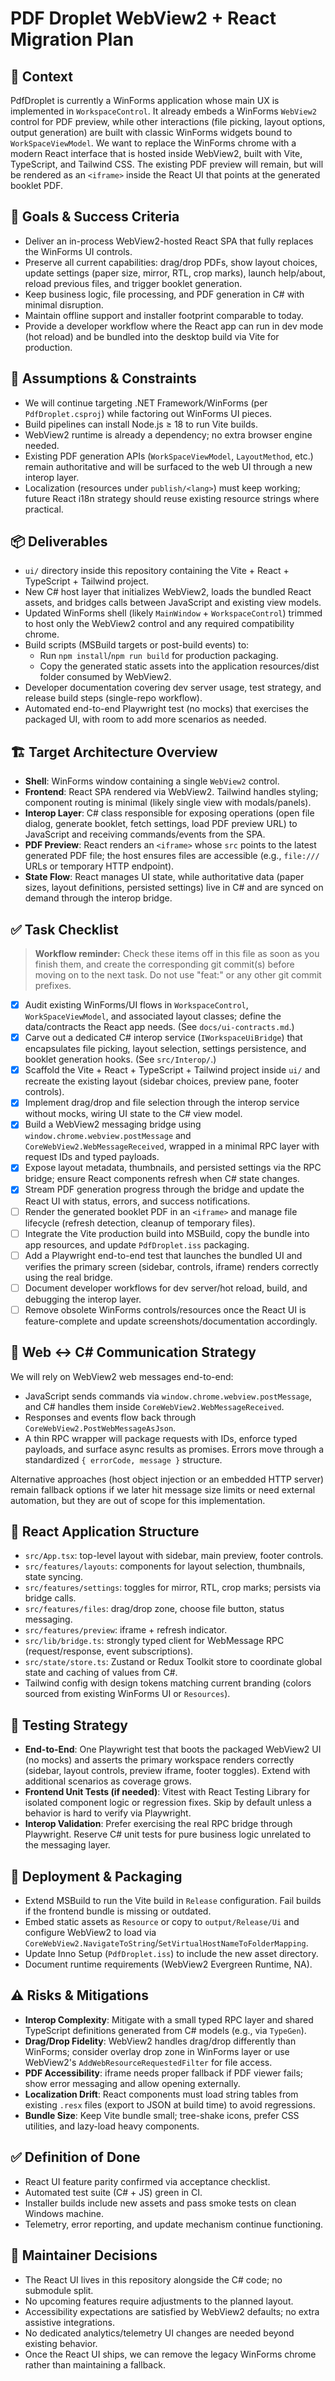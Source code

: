 # PDF Droplet WebView2 + React Migration Plan

## 🧭 Context

PdfDroplet is currently a WinForms application whose main UX is implemented in `WorkspaceControl`. It already embeds a WinForms `WebView2` control for PDF preview, while other interactions (file picking, layout options, output generation) are built with classic WinForms widgets bound to `WorkSpaceViewModel`. We want to replace the WinForms chrome with a modern React interface that is hosted inside WebView2, built with Vite, TypeScript, and Tailwind CSS. The existing PDF preview will remain, but will be rendered as an `<iframe>` inside the React UI that points at the generated booklet PDF.

## 🎯 Goals & Success Criteria

- Deliver an in-process WebView2-hosted React SPA that fully replaces the WinForms UI controls.
- Preserve all current capabilities: drag/drop PDFs, show layout choices, update settings (paper size, mirror, RTL, crop marks), launch help/about, reload previous files, and trigger booklet generation.
- Keep business logic, file processing, and PDF generation in C# with minimal disruption.
- Maintain offline support and installer footprint comparable to today.
- Provide a developer workflow where the React app can run in dev mode (hot reload) and be bundled into the desktop build via Vite for production.

## 🔧 Assumptions & Constraints

- We will continue targeting .NET Framework/WinForms (per `PdfDroplet.csproj`) while factoring out WinForms UI pieces.
- Build pipelines can install Node.js ≥ 18 to run Vite builds.
- WebView2 runtime is already a dependency; no extra browser engine needed.
- Existing PDF generation APIs (`WorkSpaceViewModel`, `LayoutMethod`, etc.) remain authoritative and will be surfaced to the web UI through a new interop layer.
- Localization (resources under `publish/<lang>`) must keep working; future React i18n strategy should reuse existing resource strings where practical.

## 📦 Deliverables

- `ui/` directory inside this repository containing the Vite + React + TypeScript + Tailwind project.
- New C# host layer that initializes WebView2, loads the bundled React assets, and bridges calls between JavaScript and existing view models.
- Updated WinForms shell (likely `MainWindow` + `WorkspaceControl`) trimmed to host only the WebView2 control and any required compatibility chrome.
- Build scripts (MSBuild targets or post-build events) to:
  - Run `npm install`/`npm run build` for production packaging.
  - Copy the generated static assets into the application resources/dist folder consumed by WebView2.
- Developer documentation covering dev server usage, test strategy, and release build steps (single-repo workflow).
- Automated end-to-end Playwright test (no mocks) that exercises the packaged UI, with room to add more scenarios as needed.

## 🏗️ Target Architecture Overview

- **Shell**: WinForms window containing a single `WebView2` control.
- **Frontend**: React SPA rendered via WebView2. Tailwind handles styling; component routing is minimal (likely single view with modals/panels).
- **Interop Layer**: C# class responsible for exposing operations (open file dialog, generate booklet, fetch settings, load PDF preview URL) to JavaScript and receiving commands/events from the SPA.
- **PDF Preview**: React renders an `<iframe>` whose `src` points to the latest generated PDF file; the host ensures files are accessible (e.g., `file:///` URLs or temporary HTTP endpoint).
- **State Flow**: React manages UI state, while authoritative data (paper sizes, layout definitions, persisted settings) live in C# and are synced on demand through the interop bridge.

## ✅ Task Checklist

> **Workflow reminder:** Check these items off in this file as soon as you finish them, and create the corresponding git commit(s) before moving on to the next task. Do not use "feat:" or any other git commit prefixes.

- [x] Audit existing WinForms/UI flows in `WorkspaceControl`, `WorkSpaceViewModel`, and associated layout classes; define the data/contracts the React app needs. (See `docs/ui-contracts.md`.)
- [x] Carve out a dedicated C# interop service (`IWorkspaceUiBridge`) that encapsulates file picking, layout selection, settings persistence, and booklet generation hooks. (See `src/Interop/`.)
- [x] Scaffold the Vite + React + TypeScript + Tailwind project inside `ui/` and recreate the existing layout (sidebar choices, preview pane, footer controls).
- [x] Implement drag/drop and file selection through the interop service without mocks, wiring UI state to the C# view model.
- [x] Build a WebView2 messaging bridge using `window.chrome.webview.postMessage` and `CoreWebView2.WebMessageReceived`, wrapped in a minimal RPC layer with request IDs and typed payloads.
- [x] Expose layout metadata, thumbnails, and persisted settings via the RPC bridge; ensure React components refresh when C# state changes.
- [x] Stream PDF generation progress through the bridge and update the React UI with status, errors, and success notifications.
- [ ] Render the generated booklet PDF in an `<iframe>` and manage file lifecycle (refresh detection, cleanup of temporary files).
- [ ] Integrate the Vite production build into MSBuild, copy the bundle into app resources, and update `PdfDroplet.iss` packaging.
- [ ] Add a Playwright end-to-end test that launches the bundled UI and verifies the primary screen (sidebar, controls, iframe) renders correctly using the real bridge.
- [ ] Document developer workflows for dev server/hot reload, build, and debugging the interop layer.
- [ ] Remove obsolete WinForms controls/resources once the React UI is feature-complete and update screenshots/documentation accordingly.

## 🔌 Web ↔ C# Communication Strategy

We will rely on WebView2 web messages end-to-end:

- JavaScript sends commands via `window.chrome.webview.postMessage`, and C# handles them inside `CoreWebView2.WebMessageReceived`.
- Responses and events flow back through `CoreWebView2.PostWebMessageAsJson`.
- A thin RPC wrapper will package requests with IDs, enforce typed payloads, and surface async results as promises. Errors move through a standardized `{ errorCode, message }` structure.

Alternative approaches (host object injection or an embedded HTTP server) remain fallback options if we later hit message size limits or need external automation, but they are out of scope for this implementation.

## 🧱 React Application Structure

- `src/App.tsx`: top-level layout with sidebar, main preview, footer controls.
- `src/features/layouts`: components for layout selection, thumbnails, state syncing.
- `src/features/settings`: toggles for mirror, RTL, crop marks; persists via bridge calls.
- `src/features/files`: drag/drop zone, choose file button, status messaging.
- `src/features/preview`: iframe + refresh indicator.
- `src/lib/bridge.ts`: strongly typed client for WebMessage RPC (request/response, event subscriptions).
- `src/state/store.ts`: Zustand or Redux Toolkit store to coordinate global state and caching of values from C#.
- Tailwind config with design tokens matching current branding (colors sourced from existing WinForms UI or `Resources`).

## 🧪 Testing Strategy

- **End-to-End**: One Playwright test that boots the packaged WebView2 UI (no mocks) and asserts the primary workspace renders correctly (sidebar, layout controls, preview iframe, footer toggles). Extend with additional scenarios as coverage grows.
- **Frontend Unit Tests (if needed)**: Vitest with React Testing Library for isolated component logic or regression fixes. Skip by default unless a behavior is hard to verify via Playwright.
- **Interop Validation**: Prefer exercising the real RPC bridge through Playwright. Reserve C# unit tests for pure business logic unrelated to the messaging layer.

## 🚢 Deployment & Packaging

- Extend MSBuild to run the Vite build in `Release` configuration. Fail builds if the frontend bundle is missing or outdated.
- Embed static assets as `Resource` or copy to `output/Release/Ui` and configure WebView2 to load via `CoreWebView2.NavigateToString`/`SetVirtualHostNameToFolderMapping`.
- Update Inno Setup (`PdfDroplet.iss`) to include the new asset directory.
- Document runtime requirements (WebView2 Evergreen Runtime, NA).

## ⚠️ Risks & Mitigations

- **Interop Complexity**: Mitigate with a small typed RPC layer and shared TypeScript definitions generated from C# models (e.g., via `TypeGen`).
- **Drag/Drop Fidelity**: WebView2 handles drag/drop differently than WinForms; consider overlay drop zone in WinForms layer or use WebView2's `AddWebResourceRequestedFilter` for file access.
- **PDF Accessibility**: iframe needs proper fallback if PDF viewer fails; show error messaging and allow opening externally.
- **Localization Drift**: React components must load string tables from existing `.resx` files (export to JSON at build time) to avoid regressions.
- **Bundle Size**: Keep Vite bundle small; tree-shake icons, prefer CSS utilities, and lazy-load heavy components.

## ✅ Definition of Done

- React UI feature parity confirmed via acceptance checklist.
- Automated test suite (C# + JS) green in CI.
- Installer builds include new assets and pass smoke tests on clean Windows machine.
- Telemetry, error reporting, and update mechanism continue functioning.

## 📝 Maintainer Decisions

- The React UI lives in this repository alongside the C# code; no submodule split.
- No upcoming features require adjustments to the planned layout.
- Accessibility expectations are satisfied by WebView2 defaults; no extra assistive integrations.
- No dedicated analytics/telemetry UI changes are needed beyond existing behavior.
- Once the React UI ships, we can remove the legacy WinForms chrome rather than maintaining a fallback.

